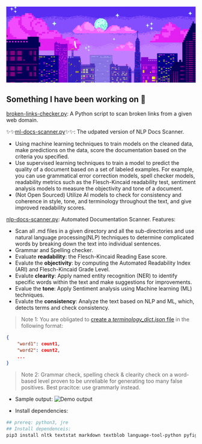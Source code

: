 ![Banner](https://raw.githubusercontent.com/p1ng-request/p1ng-request/main/banner.gif)
## Something I have been working on 🎯

[broken-links-checker.py](https://github.com/p1ng-request/document-automation/blob/main/broken-links-checker.py): A Python script to scan broken links from a given web domain.

:sparkles::sparkles:[ml-docs-scanner.py](https://github.com/p1ng-request/document-automation/blob/main/ml-docs-scanner.py):sparkles::sparkles:: The udpated version of NLP Docs Scanner.
+ Using machine learning techniques to train models on the cleaned data, make predictions on the data, score the documentation based on the criteria you specified.
+ Use supervised learning techniques to train a model to predict the quality of a document based on a set of labeled examples. For example, you can use grammatical error correction models, spell checker models, readability metrics such as the Flesch-Kincaid readability test, sentiment analysis models to measure the objectivity and tone of a document.
+ (Not Open Sourced) Utilize AI models to check for consistency and coherence in style, tone, and terminology throughout the text, and give improved readability scores.

[nlp-docs-scanner.py](https://github.com/p1ng-request/document-automation/blob/main/nlp-docs-scanner.py): Automated Documentation Scanner. Features:
+ Scan all .md files in a given directory and all the sub-directories and use natural language processing(NLP) techniques to determine complicated words by breaking down the text into individual sentences.
+ Grammar and Spelling checker.
+ Evaluate **readability**: the Flesch-Kincaid Reading Ease score.
+ Evalute the **objectivity**: by computing the Automated Readability Index (ARI) and Flesch-Kincaid Grade Level.
+ Evalute **clearity**: Apply named entity recognition (NER) to identify specific words within the text and make suggestions for improvements.
+ Evalue the **tone**: Apply Sentiment analysis using Machine learning (ML) techniques.
+ Evalute the **consistency**: Analyze the text based on NLP and ML, which, detects terms and check consistency.
> Note 1: You are obligated to [create a *terminology_dict.json* file](https://github.com/p1ng-request/document-automation/blob/main/create-term-dic.py) in the following format:
```json
{
    "word1": count1,
    "word2": count2,
    ...
}
```
> Note 2: Grammar check, spelling check & clearity check on a word-based level proven to be unreliable for generating too many false positives. Best pracitce: use grammarly instead.
+ Sample output:
![Demo output](https://github.com/p1ng-request/document-automation/blob/main/screenshots/ok.png?raw=true)

+ Install dependencies:
```bash
## prereq: python3, jre
## Install dependenceis:
pip3 install nltk textstat markdown textblob language-tool-python pyfiglet
```

